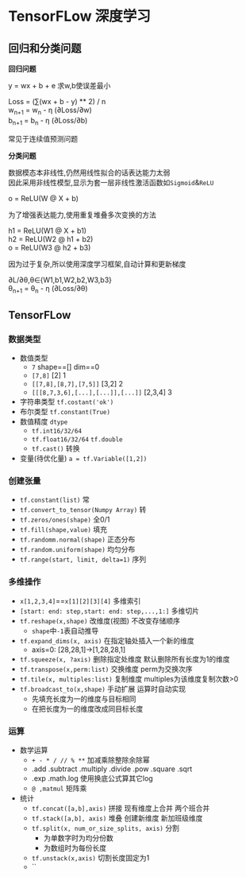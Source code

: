 # TensorFLow 深度学习

## 回归和分类问题

**回归问题**

y = wx + b + e 求w,b使误差最小

Loss = (∑(wx + b - y) ** 2) / n  
w<sub>n+1</sub> = w<sub>n</sub> - η (∂Loss/∂w)  
b<sub>n+1</sub> = b<sub>n</sub> - η (∂Loss/∂b)

常见于连续值预测问题

**分类问题**

数据模态本非线性,仍然用线性拟合的话表达能力太弱\
因此采用非线性模型,显示为套一层非线性激活函数如`Sigmoid`&`ReLU`

o = ReLU(W @ X + b)

为了增强表达能力,使用重复堆叠多次变换的方法

h1 = ReLU(W1 @ X + b1)  
h2 = ReLU(W2 @ h1 + b2)  
o = ReLU(W3 @ h2 + b3)

因为过于复杂,所以使用深度学习框架,自动计算和更新梯度

∂L/∂θ,θ∈{W1,b1,W2,b2,W3,b3}  
θ<sub>n+1</sub> = θ<sub>n</sub> - η (∂Loss/∂θ)

## TensorFLow

### 数据类型

- 数值类型
  - `7` shape==[] dim==0
  - `[7,8]` [2] 1
  - `[[7,8],[8,7],[7,5]]` [3,2] 2
  - `[[[8,7,3,6],[...],[...]],[...]]` [2,3,4] 3
- 字符串类型 `tf.costant('ok')`
- 布尔类型 `tf.constant(True)`
- 数值精度 `dtype`
  - `tf.int16/32/64`
  - `tf.float16/32/64` `tf.double`
  - `tf.cast()` 转换
- 变量(待优化量) `a = tf.Variable([1,2])`

### 创建张量

- `tf.constant(list)` 常
- `tf.convert_to_tensor(Numpy Array)` 转
- `tf.zeros/ones(shape)` 全0/1
- `tf.fill(shape,value)` 填充
- `tf.randomm.normal(shape)` 正态分布
- `tf.random.uniform(shape)` 均匀分布
- `tf.range(start, limit, delta=1)` 序列

### 多维操作

- `x[1,2,3,4]`==`x[1][2][3][4]` 多维索引
- `[start: end: step,start: end: step,...,1:]` 多维切片
- `tf.reshape(x,shape)` 改维度(视图) 不改变存储顺序
  - `shape`中`-1`表自动推导
- `tf.expand_dims(x, axis)` 在指定轴处插入一个新的维度
  - axis=0: [28,28,1]->[1,28,28,1]
- `tf.squeeze(x, ?axis)` 删除指定处维度 默认删除所有长度为1的维度
- `tf.transpose(x,perm:list)` 交换维度 perm为交换次序
- `tf.tile(x, multiples:list)` 复制维度 multiples为该维度复制次数>0
- `tf.broadcast_to(x,shape)` 手动扩展 运算时自动实现
  - 先填充长度为一的维度与目标相同
  - 在把长度为一的维度改成同目标长度

### 运算

- 数学运算
  - `+ - * / // % **` 加减乘除整除余除幂
  - .add .subtract .multiply .divide .pow .square .sqrt
  - .exp .math.log 使用换底公式算其它log
  - `@ ,matmul` 矩阵乘
- 统计
  - `tf.concat([a,b],axis)` 拼接 现有维度上合并 两个班合并
  - `tf.stack([a,b], axis)` 堆叠 创建新维度 新加班级维度
  - `tf.split(x, num_or_size_splits, axis)` 分割
    - 为单数字时为均分份数
    - 为数组时为每份长度
  - `tf.unstack(x,axis)` 切割长度固定为1
  - ``

